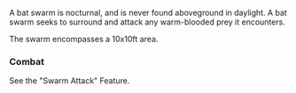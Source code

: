 A bat swarm is nocturnal, and is never found aboveground in daylight. A bat swarm seeks to surround and attack any warm-blooded prey it encounters.

The swarm encompasses a 10x10ft area.

### Combat
See the "Swarm Attack" Feature.